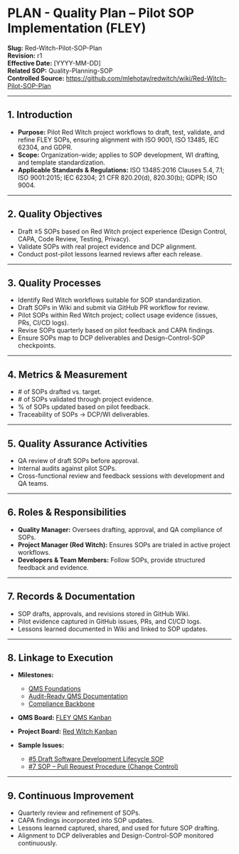 # **PLAN - Quality Plan – Pilot SOP Implementation (FLEY)**

**Slug:** Red-Witch-Pilot-SOP-Plan  
**Revision:** r1  
**Effective Date:** [YYYY-MM-DD]  
**Related SOP:** Quality-Planning-SOP  
**Controlled Source:** https://github.com/mlehotay/redwitch/wiki/Red-Witch-Pilot-SOP-Plan  

---

## **1. Introduction**

* **Purpose:** Pilot Red Witch project workflows to draft, test, validate, and refine FLEY SOPs, ensuring alignment with ISO 9001, ISO 13485, IEC 62304, and GDPR.
* **Scope:** Organization-wide; applies to SOP development, WI drafting, and template standardization.
* **Applicable Standards & Regulations:** ISO 13485:2016 Clauses 5.4, 7.1; ISO 9001:2015; IEC 62304; 21 CFR 820.20(d), 820.30(b); GDPR; ISO 9004.

---

## **2. Quality Objectives**

* Draft ≥5 SOPs based on Red Witch project experience (Design Control, CAPA, Code Review, Testing, Privacy).
* Validate SOPs with real project evidence and DCP alignment.
* Conduct post-pilot lessons learned reviews after each release.

---

## **3. Quality Processes**

* Identify Red Witch workflows suitable for SOP standardization.
* Draft SOPs in Wiki and submit via GitHub PR workflow for review.
* Pilot SOPs within Red Witch project; collect usage evidence (issues, PRs, CI/CD logs).
* Revise SOPs quarterly based on pilot feedback and CAPA findings.
* Ensure SOPs map to DCP deliverables and Design-Control-SOP checkpoints.

---

## **4. Metrics & Measurement**

* \# of SOPs drafted vs. target.
* \# of SOPs validated through project evidence.
* \% of SOPs updated based on pilot feedback.
* Traceability of SOPs → DCP/WI deliverables.

---

## **5. Quality Assurance Activities**

* QA review of draft SOPs before approval.
* Internal audits against pilot SOPs.
* Cross-functional review and feedback sessions with development and QA teams.

---

## **6. Roles & Responsibilities**

* **Quality Manager:** Oversees drafting, approval, and QA compliance of SOPs.
* **Project Manager (Red Witch):** Ensures SOPs are trialed in active project workflows.
* **Developers & Team Members:** Follow SOPs, provide structured feedback and evidence.

---

## **7. Records & Documentation**

* SOP drafts, approvals, and revisions stored in GitHub Wiki.
* Pilot evidence captured in GitHub issues, PRs, and CI/CD logs.
* Lessons learned documented in Wiki and linked to SOP updates.

---

## **8. Linkage to Execution**

* **Milestones:**

  * [QMS Foundations](https://github.com/mlehotay/redwitch/milestone/1)
  * [Audit-Ready QMS Documentation](https://github.com/mlehotay/redwitch/milestone/2)
  * [Compliance Backbone](https://github.com/mlehotay/redwitch/milestone/3)


* **QMS Board:** [FLEY QMS Kanban](https://github.com/users/mlehotay/projects/3)

* **Project Board:** [Red Witch Kanban](https://github.com/users/mlehotay/projects/4)

* **Sample Issues:**

  * [#5 Draft Software Development Lifecycle SOP](https://github.com/mlehotay/redwitch/issues/5)
  * [#7 SOP – Pull Request Procedure (Change Control)](https://github.com/mlehotay/redwitch/issues/7)

---

## **9. Continuous Improvement**

* Quarterly review and refinement of SOPs.
* CAPA findings incorporated into SOP updates.
* Lessons learned captured, shared, and used for future SOP drafting.
* Alignment to DCP deliverables and Design-Control-SOP monitored continuously.
